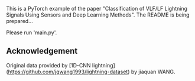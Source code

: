 This is a PyTorch example of the paper "Classification of VLF/LF Lightning Signals Using Sensors and Deep Learning Methods". The README is being prepared...

Please run 'main.py'. 

## Acknowledgement
Original data provided by [1D-CNN lightning] (https://github.com/jqwang1993/lightning-dataset) by jiaquan WANG.
